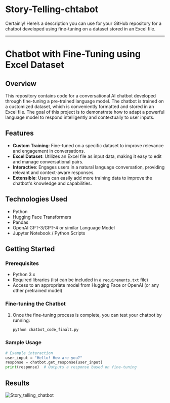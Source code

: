 # Story-Telling-chtabot
Certainly! Here’s a description you can use for your GitHub repository for a chatbot developed using fine-tuning on a dataset stored in an Excel file.

---

# Chatbot with Fine-Tuning using Excel Dataset

## Overview

This repository contains code for a conversational AI chatbot developed through fine-tuning a pre-trained language model. The chatbot is trained on a customized dataset, which is conveniently formatted and stored in an Excel file. The goal of this project is to demonstrate how to adapt a powerful language model to respond intelligently and contextually to user inputs.

## Features

- **Custom Training**: Fine-tuned on a specific dataset to improve relevance and engagement in conversations.
- **Excel Dataset**: Utilizes an Excel file as input data, making it easy to edit and manage conversational pairs.
- **Interactive**: Engages users in a natural language conversation, providing relevant and context-aware responses.
- **Extensible**: Users can easily add more training data to improve the chatbot's knowledge and capabilities.

## Technologies Used

- Python
- Hugging Face Transformers
- Pandas
- OpenAI GPT-3/GPT-4 or similar Language Model
- Jupyter Notebook / Python Scripts

## Getting Started

### Prerequisites

- Python 3.x
- Required libraries (list can be included in a `requirements.txt` file)
- Access to an appropriate model from Hugging Face or OpenAI (or any other pretrained model)


### Fine-tuning the Chatbot

1. Once the fine-tuning process is complete, you can test your chatbot by running:
   ```bash
   python chatbot_code_finalt.py
   ```

### Sample Usage

```python
# Example interaction
user_input = "Hello! How are you?"
response = chatbot.get_response(user_input)
print(response)  # Outputs a response based on fine-tuning
```

## Results 
![Story_telling_chatbot](https://github.com/user-attachments/assets/e848e12c-ff1d-4e5a-89be-f235b8dc99e9)


